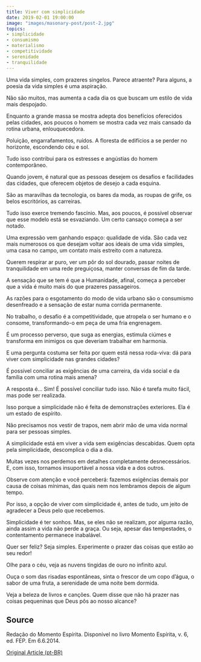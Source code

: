 ```yaml
---
title: Viver com simplicidade
date: 2019-02-01 19:00:00
image: "images/masonary-post/post-2.jpg"
topics: 
- simplicidade
- consumismo
- materialismo
- competitividade
- serenidade
- tranquilidade
---
```


Uma vida simples, com prazeres singelos. Parece atraente? Para alguns, a poesia
da vida simples é uma aspiração.

Não são muitos, mas aumenta a cada dia os que buscam um estilo de vida mais
despojado.

Enquanto a grande massa se mostra adepta dos benefícios oferecidos pelas
cidades, aos poucos o homem se mostra cada vez mais cansado da rotina urbana,
enlouquecedora.

Poluição, engarrafamentos, ruídos. A floresta de edifícios a se perder no
horizonte, escondendo céu e sol.

Tudo isso contribui para os estresses e angústias do homem contemporâneo.

Quando jovem, é natural que as pessoas desejem os desafios e facilidades das
cidades, que oferecem objetos de desejo a cada esquina.

São as maravilhas da tecnologia, os bares da moda, as roupas de grife, os belos
escritórios, as carreiras.

Tudo isso exerce tremendo fascínio. Mas, aos poucos, é possível observar que
esse modelo está se esvaziando. Um certo cansaço começa a ser notado.

Uma expressão vem ganhando espaço: qualidade de vida. São cada vez mais
numerosos os que desejam voltar aos ideais de uma vida simples, uma casa no
campo, um contato mais estreito com a natureza.

Querem respirar ar puro, ver um pôr do sol dourado, passar noites de
tranquilidade em uma rede preguiçosa, manter conversas de fim da tarde.

A sensação que se tem é que a Humanidade, afinal, começa a perceber que a vida
é muito mais do que prazeres passageiros.

As razões para o esgotamento do modo de vida urbano são o consumismo
desenfreado e a sensação de estar numa corrida permanente.

No trabalho, o desafio é a competitividade, que atropela o ser humano e o
consome, transformando-o em peça de uma fria engrenagem.

É um processo perverso, que suga as energias, estimula ciúmes e transforma em
inimigos os que deveriam trabalhar em harmonia.

E uma pergunta costuma ser feita por quem está nessa roda-viva: dá para viver
com simplicidade nas grandes cidades?

É possível conciliar as exigências de uma carreira, da vida social e da família
com uma rotina mais amena?

A resposta é... Sim! É possível conciliar tudo isso. Não é tarefa muito fácil,
mas pode ser realizada.

Isso porque a simplicidade não é feita de demonstrações exteriores. Ela é um
estado de espírito.

Não precisamos nos vestir de trapos, nem abrir mão de uma vida normal para ser
pessoas simples.

A simplicidade está em viver a vida sem exigências descabidas. Quem opta pela
simplicidade, descomplica o dia a dia.

Muitas vezes nos perdemos em detalhes completamente desnecessários. E, com
isso, tornamos insuportável a nossa vida e a dos outros.

Observe com atenção e você perceberá: fazemos exigências demais por causa de
coisas mínimas, das quais nem nos lembramos depois de algum tempo.

Por isso, a opção de viver com simplicidade é, antes de tudo, um jeito de
agradecer a Deus pelo que recebemos.

Simplicidade é ter sonhos. Mas, se eles não se realizam, por alguma razão,
ainda assim a vida não perde a graça. Ou seja, apesar das tempestades, o
contentamento permanece inabalável.

Quer ser feliz? Seja simples. Experimente o prazer das coisas que estão ao seu
redor!

Olhe para o céu, veja as nuvens tingidas de ouro no infinito azul.

Ouça o som das risadas espontâneas, sinta o frescor de um copo d’água, o sabor
de uma fruta, a serenidade de uma noite bem dormida.

Veja a beleza de livros e canções. Quem disse que não há prazer nas coisas
pequeninas que Deus pôs ao nosso alcance?
 

## Source
Redação do Momento Espírita.
Disponível no livro Momento Espírita, v. 6, ed. FEP.
Em 6.6.2014.


[Original Article (pt-BR)](http://www.momento.com.br/pt/ler_texto.php?id=4152)


